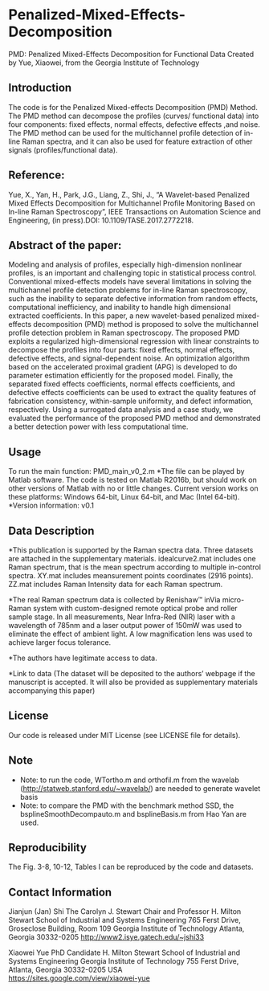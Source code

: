 # Penalized-Mixed-Effects-Decomposition
PMD: Penalized Mixed-Effects Decomposition for Functional Data
Created by Yue, Xiaowei, from the Georgia Institute of Technology
## Introduction
The code is for the Penalized Mixed-effects Decomposition (PMD) Method. 
The PMD method can decompose the profiles (curves/ functional data) into four components: fixed effects, normal effects, defective effects ,and noise. The PMD method can be used for the multichannel profile detection of in-line Raman spectra, and it can also be used for feature extraction of other signals (profiles/functional data). 

## Reference:
Yue, X., Yan, H., Park, J.G., Liang, Z., Shi, J., “A Wavelet-based Penalized Mixed Effects Decomposition for Multichannel Profile Monitoring Based on In-line Raman Spectroscopy”, IEEE Transactions on Automation Science and Engineering, (in press).DOI: 10.1109/TASE.2017.2772218.


## Abstract of the paper:
Modeling and analysis of profiles, especially high-dimension nonlinear profiles, is an important and challenging topic in statistical process control. Conventional mixed-effects models have several limitations in solving the multichannel profile detection problems for in-line Raman spectroscopy, such as the inability to separate defective information from random effects, computational inefficiency, and inability to handle high dimensional extracted coefficients. In this paper, a new wavelet-based penalized mixed-effects decomposition (PMD) method is proposed to solve the multichannel profile detection problem in Raman spectroscopy. The proposed PMD exploits a regularized high-dimensional regression with linear constraints to decompose the profiles into four parts: fixed effects, normal effects, defective effects, and signal-dependent noise. An optimization algorithm based on the accelerated proximal gradient (APG) is developed to do parameter estimation efficiently for the proposed model. Finally, the separated fixed effects coefficients, normal effects coefficients, and defective effects coefficients can be used to extract the quality features of fabrication consistency, within-sample uniformity, and defect information, respectively. Using a surrogated data analysis and a case study, we evaluated the performance of the proposed PMD method and demonstrated a better detection power with less computational time.

## Usage
To run the main function: PMD_main_v0_2.m
*The file can be played by Matlab software. The code is tested on Matlab R2016b, but should work on other versions of Matlab with no or little changes. Current version works on these platforms: Windows 64-bit, Linux 64-bit, and Mac (Intel 64-bit).
*Version information: v0.1

## Data Description
*This publication is supported by the Raman spectra data. Three datasets are attached in the supplementary materials.
idealcurve2.mat includes one Raman spectrum, that is the mean spectrum according to multiple in-control spectra.
XY.mat includes meansurement points coordinates (2916 points).
ZZ.mat includes Raman Intensity data for each Raman spectrum.

*The real Raman spectrum data is collected by Renishaw™ inVia micro-Raman system with custom-designed remote optical probe and roller sample stage. In all measurements, Near Infra-Red (NIR) laser with a wavelength of 785nm and a laser output power of 150mW was used to eliminate the effect of ambient light. A low magnification lens was used to achieve larger focus tolerance.

*The authors have legitimate access to data. 

*Link to data (The dataset will be deposited to the authors’ webpage if the manuscript is accepted. It will also be provided as supplementary materials accompanying this paper)


## License
Our code is released under MIT License (see LICENSE file for details).


## Note
* Note: to run the code, WTortho.m and orthofil.m from the wavelab (http://statweb.stanford.edu/~wavelab/) are needed to generate wavelet basis
* Note: to compare the PMD with the benchmark method SSD, the bsplineSmoothDecompauto.m and bsplineBasis.m from Hao Yan are used. 

## Reproducibility
The Fig. 3-8, 10-12, Tables I can be reproduced by the code and datasets.


## Contact Information

Jianjun (Jan) Shi
The Carolyn J. Stewart Chair and Professor
H. Milton Stewart School of Industrial and Systems Engineering
765 Ferst Drive, Groseclose Building, Room 109
Georgia Institute of Technology
Atlanta, Georgia 30332-0205
http://www2.isye.gatech.edu/~jshi33

Xiaowei Yue
PhD Candidate 
H. Milton Stewart School of Industrial and Systems Engineering
Georgia Institute of Technology
755 Ferst Drive, Atlanta, Georgia 30332-0205 USA 	
https://sites.google.com/view/xiaowei-yue
